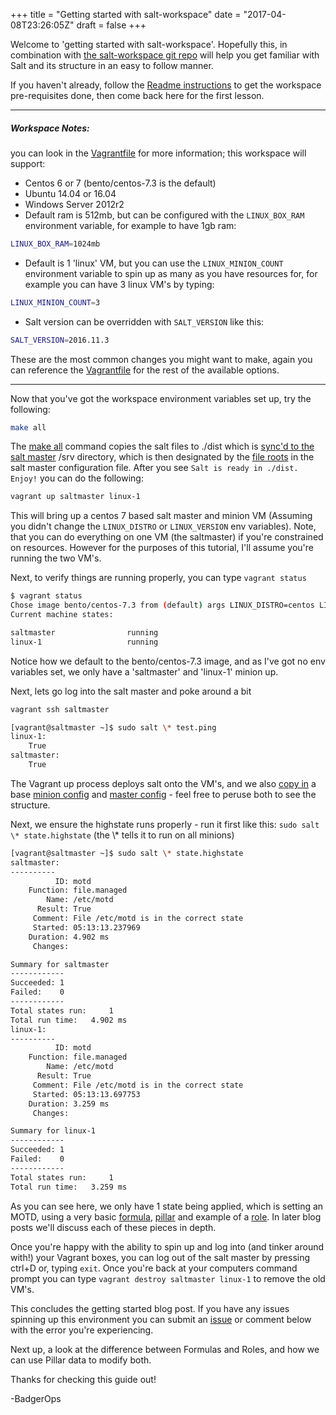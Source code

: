 +++
title = "Getting started with salt-workspace"
date = "2017-04-08T23:26:05Z"
draft = false
+++

Welcome to 'getting started with salt-workspace'. Hopefully this, in combination with [the salt-workspace git repo](https://github.com/BadgerOps/salt-workspace) will help you get familiar with Salt and its structure in an easy to follow manner.

If you haven't already, follow the [Readme instructions](https://github.com/BadgerOps/salt-workspace/blob/master/README.md) to get the workspace pre-requisites done, then come back here for the first lesson.

---

##### Workspace Notes:
you can look in the [Vagrantfile](https://github.com/BadgerOps/salt-workspace/blob/master/Vagrantfile) for more information; this workspace will support:

 - Centos 6 or 7 (bento/centos-7.3 is the default)
 - Ubuntu 14.04 or 16.04
 - Windows Server 2012r2
 - Default ram is 512mb, but can be configured with the `LINUX_BOX_RAM` environment variable, for example to have 1gb ram:
```bash
LINUX_BOX_RAM=1024mb
```
  - Default is 1 'linux' VM, but you can use the `LINUX_MINION_COUNT` environment variable to spin up as many as you have resources for, for example you can have 3 linux VM's by typing:

```bash
LINUX_MINION_COUNT=3
```

  - Salt version can be overridden with `SALT_VERSION` like this:
```bash
SALT_VERSION=2016.11.3
```
These are the most common changes you might want to make, again you can reference the [Vagrantfile](https://github.com/BadgerOps/salt-workspace/blob/master/Vagrantfile) for the rest of the available options.

---
Now that you've got the workspace environment variables set up, try the following:
```bash
make all
```
The [make all](https://github.com/BadgerOps/salt-workspace/blob/master/Makefile#L7) command copies the salt files to ./dist which is [sync'd to the salt master](https://github.com/BadgerOps/salt-workspace/blob/master/Vagrantfile#L62) /srv directory, which is then designated by the [file roots](https://github.com/BadgerOps/salt-workspace/blob/master/config/master#L3) in the salt master configuration file. After you see `Salt is ready in ./dist. Enjoy!` you can do the following:

```bash
vagrant up saltmaster linux-1
```
This will bring up a centos 7 based salt master and minion VM (Assuming you didn't change the `LINUX_DISTRO` or `LINUX_VERSION` env variables). Note, that you can do everything on one VM (the saltmaster) if you're constrained on resources. However for the purposes of this tutorial, I'll assume you're running the two VM's.

Next, to verify things are running properly, you can type `vagrant status`
```bash
$ vagrant status
Chose image bento/centos-7.3 from (default) args LINUX_DISTRO=centos LINUX_VERSION=7
Current machine states:

saltmaster                running
linux-1                   running
```
Notice how we default to the bento/centos-7.3 image, and as I've got no env variables set, we only have a 'saltmaster' and 'linux-1' minion up.

Next, lets go log into the salt master and poke around a bit

```bash
vagrant ssh saltmaster

[vagrant@saltmaster ~]$ sudo salt \* test.ping
linux-1:
    True
saltmaster:
    True
```
The Vagrant up process deploys salt onto the VM's, and we also [copy in](https://github.com/BadgerOps/salt-workspace/blob/master/Vagrantfile#L72) a base [minion config](https://github.com/BadgerOps/salt-workspace/blob/master/config/minion) and [master config](https://github.com/BadgerOps/salt-workspace/blob/master/config/master) - feel free to peruse both to see the structure.

Next, we ensure the highstate runs properly - run it first like this:
`sudo salt \* state.highstate` (the \\* tells it to run on all minions)
```bash
[vagrant@saltmaster ~]$ sudo salt \* state.highstate
saltmaster:
----------
          ID: motd
    Function: file.managed
        Name: /etc/motd
      Result: True
     Comment: File /etc/motd is in the correct state
     Started: 05:13:13.237969
    Duration: 4.902 ms
     Changes:

Summary for saltmaster
------------
Succeeded: 1
Failed:    0
------------
Total states run:     1
Total run time:   4.902 ms
linux-1:
----------
          ID: motd
    Function: file.managed
        Name: /etc/motd
      Result: True
     Comment: File /etc/motd is in the correct state
     Started: 05:13:13.697753
    Duration: 3.259 ms
     Changes:

Summary for linux-1
------------
Succeeded: 1
Failed:    0
------------
Total states run:     1
Total run time:   3.259 ms

```
As you can see here, we only have 1 state being applied, which is setting an MOTD, using a very basic [formula](https://github.com/BadgerOps/salt-workspace/tree/master/formulas/motd), [pillar](https://github.com/BadgerOps/salt-workspace/blob/master/pillar/base/init.sls) and example of a [role](https://github.com/BadgerOps/salt-workspace/blob/master/salt/roles/init.sls). In later blog posts we'll discuss each of these pieces in depth.

Once you're happy with the ability to spin up and log into (and tinker around with!) your Vagrant boxes, you can log out of the salt master by pressing ctrl+D or, typing `exit`. Once you're back at your computers command prompt you can type `vagrant destroy saltmaster linux-1` to remove the old VM's.

This concludes the getting started blog post. If you have any issues spinning up  this environment you can submit an [issue](https://github.com/BadgerOps/salt-workspace/issues) or comment below with the error you're experiencing.

Next up, a look at the difference between Formulas and Roles, and how we can use Pillar data to modify both.

Thanks for checking this guide out!

-BadgerOps
